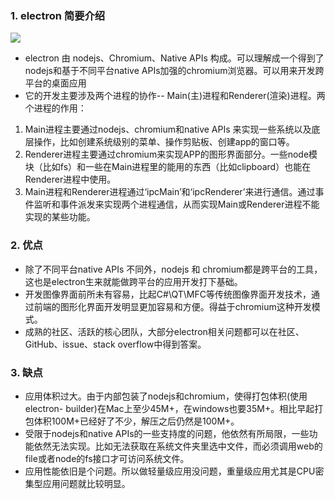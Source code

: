 ### 1. electron 简要介绍
![](https://cdn.nlark.com/yuque/0/2022/jpeg/12794520/1659752517394-41d42b7a-462c-4a3b-ae4d-47a7dff835d7.jpeg)

- electron 由 nodejs、Chromium、Native APIs 构成。可以理解成一个得到了nodejs和基于不同平台native APIs加强的chromium浏览器。可以用来开发跨平台的桌面应用
- 它的开发主要涉及两个进程的协作-- Main(主)进程和Renderer(渲染)进程。两个进程的作用：
1. Main进程主要通过nodejs、chromium和native APIs 来实现一些系统以及底层操作，比如创建系统级别的菜单、操作剪贴板、创建app的窗口等。
2. Renderer进程主要通过chromium来实现APP的图形界面部分。一些node模块（比如fs）和一些在Main进程里的能用的东西（比如clipboard）也能在Renderer进程中使用。
3. Main进程和Renderer进程通过‘ipcMain’和‘ipcRenderer’来进行通信。通过事件监听和事件派发来实现两个进程通信，从而实现Main或Renderer进程不能实现的某些功能。
### 2. 优点

- 除了不同平台native APIs 不同外，nodejs 和 chromium都是跨平台的工具，这也是electron生来就能做跨平台的应用开发打下基础。
- 开发图像界面前所未有容易，比起C#\QT\MFC等传统图像界面开发技术，通过前端的图形化界面开发明显更加容易和方便。得益于chromium这种开发模式。
- 成熟的社区、活跃的核心团队，大部分electron相关问题都可以在社区、GitHub、issue、stack overflow中得到答案。
### 3. 缺点

- 应用体积过大。由于内部包装了nodejs和chromium，使得打包体积(使用electron- builder)在Mac上至少45M+，在windows也要35M+。相比早起打包体积100M+已经好了不少，解压之后仍然是100M+。
- 受限于nodejs和native APIs的一些支持度的问题，他依然有所局限，一些功能依然无法实现。比如无法获取在系统文件夹里选中文件，而必须调用web的file或者node的fs接口才可访问系统文件。
- 应用性能依旧是个问题。所以做轻量级应用没问题，重量级应用尤其是CPU密集型应用问题就比较明显。

